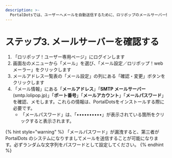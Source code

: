 ```yaml
---
description: >-
  PortalDotsでは、ユーザーへメールを自動送信するために、ロリポップのメールサーバー情報が必要になります。PortalDotsからのメルマガの配信を予定していない場合でも、メールサーバーの設定は必須です。
---
```


# ステップ3. メールサーバーを確認する

1. 「ロリポップ！ユーザー専用ページ」にログインします
2. 画面左のメニューから「メール」を選び、「メール設定／ロリポップ！webメーラー」をクリックします
3. メールアドレス一覧表の「メール設定」の列にある「確認・変更」ボタンをクリックします
4. 「メール情報」にある「**メールアドレス**」「**SMTP メールサーバー** (smtp.lolipop.jp)」「**ポート番号**」「**メールアカウント**」「**メールパスワード**」を確認、メモします。これらの情報は、PortalDotsをインストールする際に必要です。
   * 「メールパスワード」は、「••••••••••」が表示されている箇所をクリックすると表示されます。

{% hint style="warning" %}
「メールパスワード」が漏洩すると、第三者が PortalDots のシステムになりすましてメールを送信することが可能になります。必ずランダムな文字列をパスワードとして設定してください。
{% endhint %}
